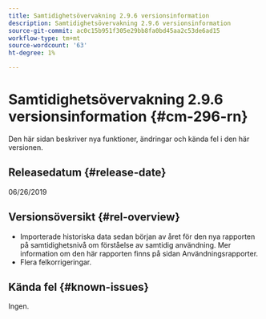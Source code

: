 ```yaml
---
title: Samtidighetsövervakning 2.9.6 versionsinformation
description: Samtidighetsövervakning 2.9.6 versionsinformation
source-git-commit: ac0c15b951f305e29bb8fa0bd45aa2c53de6ad15
workflow-type: tm+mt
source-wordcount: '63'
ht-degree: 1%

---
```



# Samtidighetsövervakning 2.9.6 versionsinformation {#cm-296-rn}

Den här sidan beskriver nya funktioner, ändringar och kända fel i den här versionen.

## Releasedatum {#release-date}

06/26/2019


## Versionsöversikt {#rel-overview}

* Importerade historiska data sedan början av året för den nya rapporten på samtidighetsnivå om förståelse av samtidig användning. Mer information om den här rapporten finns på sidan Användningsrapporter.
* Flera felkorrigeringar.


## Kända fel {#known-issues}

Ingen.
